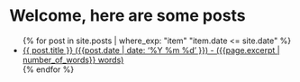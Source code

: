 # Welcome, here are some posts

<ul>
  {% for post in site.posts | where_exp: "item" "item.date <= site.date"  %}
    <li>
      <a href="{{ post.url }}">{{ post.title }} ({{post.date | date: ‘%Y %m %d’ }}) - ({{page.excerpt | number_of_words}} words)</a>
    </li>
  {% endfor %}
</ul>